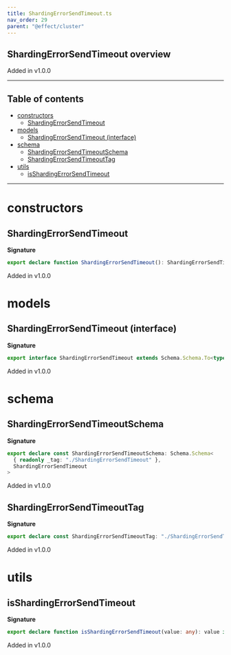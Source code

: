 ```yaml
---
title: ShardingErrorSendTimeout.ts
nav_order: 29
parent: "@effect/cluster"
---
```


## ShardingErrorSendTimeout overview

Added in v1.0.0

---

<h2 class="text-delta">Table of contents</h2>

- [constructors](#constructors)
  - [ShardingErrorSendTimeout](#shardingerrorsendtimeout)
- [models](#models)
  - [ShardingErrorSendTimeout (interface)](#shardingerrorsendtimeout-interface)
- [schema](#schema)
  - [ShardingErrorSendTimeoutSchema](#shardingerrorsendtimeoutschema)
  - [ShardingErrorSendTimeoutTag](#shardingerrorsendtimeouttag)
- [utils](#utils)
  - [isShardingErrorSendTimeout](#isshardingerrorsendtimeout)

---

# constructors

## ShardingErrorSendTimeout

**Signature**

```ts
export declare function ShardingErrorSendTimeout(): ShardingErrorSendTimeout
```

Added in v1.0.0

# models

## ShardingErrorSendTimeout (interface)

**Signature**

```ts
export interface ShardingErrorSendTimeout extends Schema.Schema.To<typeof ShardingErrorSendTimeoutSchema_> {}
```

Added in v1.0.0

# schema

## ShardingErrorSendTimeoutSchema

**Signature**

```ts
export declare const ShardingErrorSendTimeoutSchema: Schema.Schema<
  { readonly _tag: "./ShardingErrorSendTimeout" },
  ShardingErrorSendTimeout
>
```

Added in v1.0.0

## ShardingErrorSendTimeoutTag

**Signature**

```ts
export declare const ShardingErrorSendTimeoutTag: "./ShardingErrorSendTimeout"
```

Added in v1.0.0

# utils

## isShardingErrorSendTimeout

**Signature**

```ts
export declare function isShardingErrorSendTimeout(value: any): value is ShardingErrorSendTimeout
```

Added in v1.0.0

